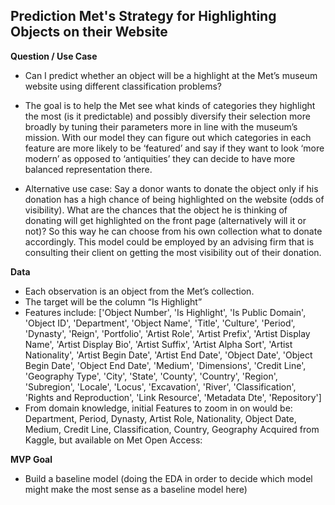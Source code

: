 ## Prediction Met's Strategy for Highlighting Objects on their Website ## 

**Question / Use Case** 

 - Can I predict whether an object will be a highlight at the Met’s museum website using different classification problems?

- The goal is to help the Met see what kinds of categories they highlight the most (is it predictable) and possibly diversify their selection more broadly by tuning their parameters more in line with the museum’s mission. With our model they can figure out which categories in each feature are more likely to be ‘featured’ and say if they want to look ‘more modern’ as opposed to ‘antiquities’ they can decide to have more balanced representation there. 

- Alternative use case: Say a donor wants to donate the object only if his donation has a high chance of being highlighted on the website (odds of visibility). What are the chances that the object he is thinking of donating will get highlighted on the front page (alternatively will it or not)? So this way he can choose from his own collection what to donate accordingly. This model could be employed by an advising firm that is consulting their client on getting the most visibility out of their donation. 


**Data** 
- Each observation is an object from the Met’s collection. 
- The target will be the column “Is Highlight” 
- Features include: 
       ['Object Number', 'Is Highlight', 'Is Public Domain', 'Object ID',
       'Department', 'Object Name', 'Title', 'Culture', 'Period', 'Dynasty',
       'Reign', 'Portfolio', 'Artist Role', 'Artist Prefix',
       'Artist Display Name', 'Artist Display Bio', 'Artist Suffix',
       'Artist Alpha Sort', 'Artist Nationality', 'Artist Begin Date',
       'Artist End Date', 'Object Date', 'Object Begin Date',
       'Object End Date', 'Medium', 'Dimensions', 'Credit Line',
       'Geography Type', 'City', 'State', 'County', 'Country', 'Region',
       'Subregion', 'Locale', 'Locus', 'Excavation', 'River', 'Classification',
       'Rights and Reproduction', 'Link Resource', 'Metadata Dte',
       'Repository'] 
- From domain knowledge, initial Features to zoom in on would be: 
Department, Period, Dynasty, Artist Role, Nationality, Object Date, Medium, Credit Line, Classification, Country, Geography
Acquired from Kaggle, but available on Met Open Access: 


**MVP Goal** 
- Build a baseline model (doing the EDA in order to decide which model might make the most sense as a baseline model here) 
